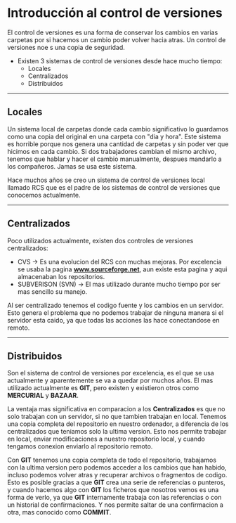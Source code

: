 # Introducción al control de versiones

El control de versiones es una forma de conservar los cambios en varias carpetas por si hacemos un cambio poder volver hacia atras. Un control de versiones noe s una copia de seguridad. 

- Existen 3 sistemas de control de versiones desde hace mucho tiempo:
    - Locales
    - Centralizados
    - Distribuidos
  
---

## Locales

Un sistema local de carpetas donde cada cambio significativo lo guardamos como una copia del original en una carpeta con "dia y hora". Este sistema es horrible porque nos genera una cantidad de carpetas y sin poder ver que hicimos en cada cambio. Si dos trabajadores cambian el mismo archivo, tenemos que hablar y hacer el cambio manualmente, despues mandarlo a los compañeros. Jamas se usa este sistema. 

Hace muchos años se creo un sistema de control de versiones local llamado RCS que es el padre de los sistemas de control de versiones que conocemos actualmente. 

---

## Centralizados

Poco utilizados actualmente, existen dos controles de versiones centralizados:
- CVS -> Es una evolucion del RCS con muchas mejoras. Por excelencia se usaba la pagina **www.sourceforge.net**, aun existe esta pagina y aqui almacenaban los repositorios. 
- SUBVERISON (SVN) -> El mas utilizado durante mucho tiempo por ser mas sencillo su manejo. 

Al ser centralizado tenemos el codigo fuente y los cambios en un servidor. Esto genera el problema que no podemos trabajar de ninguna manera si el servidor esta caido, ya que todas las acciones las hace conectandose en remoto.

---

## Distribuidos

Son el sistema de control de versiones por excelencia, es el que se usa actualmente y aparentemente se va a quedar por muchos años. El mas utilizado actualmente es **GIT**, pero existen y existieron otros como **MERCURIAL** y **BAZAAR**.

La ventaja mas significativa en comparacion a los **Centralizados** es que no solo trabajan con un servidor, si no que tambien trabajan en local. Tenemos una copia completa del repositorio en nuestro ordenador, a diferencia de los centralizados que teniamos solo la ultima version. Esto nos permite trabajar en local, enviar modificaciones a nuestro repositorio local, y cuando tengamos conexion enviarlo al repositorio remoto. 

Con **GIT** tenemos una copia completa de todo el repositorio, trabajamos con la ultima version pero podemos acceder a los cambios que han habido, incluso podemos volver atras y recuperar archivos o fragmentos de codigo. Esto es posible gracias a que **GIT** crea una serie de referencias o punteros, y cuando hacemos algo con **GIT** los ficheros que nosotros vemos es una forma de verlo, ya que **GIT** internamente trabaja con las referencias o con un historial de confirmaciones. Y nos permite saltar de una confirmacion a otra, mas conocido como **COMMIT**.

